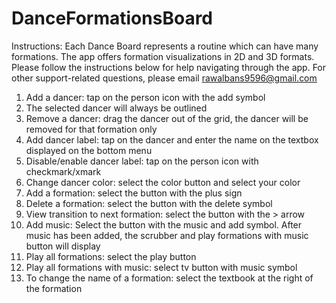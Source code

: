 # DanceFormationsBoard

Instructions: 
Each Dance Board represents a routine which can have many formations. The app offers formation visualizations in 2D and 3D formats. Please follow the instructions below for help navigating through the app. For other support-related questions, please email rawalbans9596@gmail.com

1. Add a dancer: tap on the person icon with the add symbol
2. The selected dancer will always be outlined
3. Remove a dancer: drag the dancer out of the grid, the dancer will be removed for that formation only
4. Add dancer label: tap on the dancer and enter the name on the textbox displayed on the bottom menu
5. Disable/enable dancer label: tap on the person icon with checkmark/xmark
6. Change dancer color: select the color button and select your color
7. Add a formation: select the button with the plus sign
8. Delete a formation: select the button with the delete symbol
9. View transition to next formation: select the button with the > arrow
10. Add music: Select the button with the music and add symbol. After music has been added, the scrubber and play formations with music button will display
11. Play all formations: select the play button
12. Play all formations with music: select tv button with music symbol
13. To change the name of a formation: select the textbook at the right of the formation
